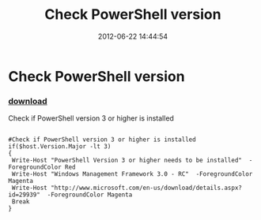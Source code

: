 ﻿---
pid:            3473
poster:         Adam Mendoza
title:          Check PowerShell version
date:           2012-06-22 14:44:54
format:         posh
parent:         0
parent:         0

---

# Check PowerShell version

### [download](3473.ps1)

Check if PowerShell version 3 or higher is installed

```posh

#Check if PowerShell version 3 or higher is installed
if($host.Version.Major -lt 3)
{
 Write-Host "PowerShell Version 3 or higher needs to be installed"  -ForegroundColor Red
 Write-Host "Windows Management Framework 3.0 - RC"  -ForegroundColor Magenta
 Write-Host "http://www.microsoft.com/en-us/download/details.aspx?id=29939"  -ForegroundColor Magenta
 Break
}

```
